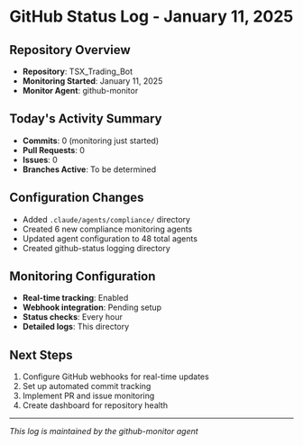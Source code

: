 # GitHub Status Log - January 11, 2025

## Repository Overview
- **Repository**: TSX_Trading_Bot
- **Monitoring Started**: January 11, 2025
- **Monitor Agent**: github-monitor

## Today's Activity Summary
- **Commits**: 0 (monitoring just started)
- **Pull Requests**: 0
- **Issues**: 0
- **Branches Active**: To be determined

## Configuration Changes
- Added `.claude/agents/compliance/` directory
- Created 6 new compliance monitoring agents
- Updated agent configuration to 48 total agents
- Created github-status logging directory

## Monitoring Configuration
- **Real-time tracking**: Enabled
- **Webhook integration**: Pending setup
- **Status checks**: Every hour
- **Detailed logs**: This directory

## Next Steps
1. Configure GitHub webhooks for real-time updates
2. Set up automated commit tracking
3. Implement PR and issue monitoring
4. Create dashboard for repository health

---
*This log is maintained by the github-monitor agent*